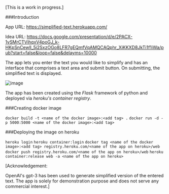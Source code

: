 [This is a work in progress.]

###Introduction

App URL: https://simplified-text.herokuapp.com/

Idea URL: https://docs.google.com/presentation/d/e/2PACX-1vSMrCTVihqxV4poGJ_k-HKpSnCewlI_5i2SxzOGo8LFR7gEQmfVqAMQCAQphr_XiKKXD8JkTi1f1iWa/pub?start=false&loop=false&delayms=10000


The app lets you enter the text you would like to simplify and has an interface that comprises a text area and submit button. On submitting, the simplified text is displayed.

![image](https://user-images.githubusercontent.com/89630232/193754702-17df0f18-befe-439b-b72a-5b9b3fba28ab.png)

The app has been created using the *Flask* framework of python and deployed via *heroku's container registry*.


###Creating docker image

`docker build -t <name of the docker image>:<add tag> .`
`docker run -d -p 5000:5000 <name of the docker image>:<add tag>`

###Deploying the image on heroku

`heroku login`
`heroku container:login`
`docker tag <name of the docker image>:<add tag> registry.heroku.com/<name of the app on heroku>/web`
`docker push registry.heroku.com/<name of the app on heroku>/web`
`heroku container:release web -a <name of the app on heroku>`









[Acknowledgement:

OpenAI's gpt-3 has been used to generate simplified version of the entered text. The app is solely for demonstration purpose and does not serve any commercial interest.]

